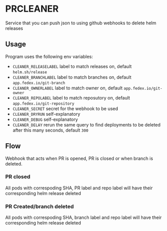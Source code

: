 # PRCLEANER

Service that you can push json to using github webhooks to delete helm releases

## Usage

Program uses the following env variables:
* `CLEANER_RELEASELABEL` label to match releases on, default `helm.sh/release`
* `CLEANER_BRANCHLABEL` label to match branches on, default `app.fedex.io/git-branch`
* `CLEANER_OWNERLABEL` label to match owner on, default `app.fedex.io/git-owner`
* `CLEANER_REPOLABEL` label to match reposutory on, default `app.fedex.io/git-repository`
* `CLEANER_SECRET` secret for the webhook to be used
* `CLEANER_DRYRUN` self-explanatory
* `CLEANER_DEBUG` self-explanatory
* `CLEANER_DELAY` rerun the same query to find deployments to be deleted after this many seconds, default `300`

## Flow

Webhook that acts when PR is opened, PR is closed or when branch is deleted.

### PR closed

All pods with correspoding SHA, PR label and repo label will have their corresponding helm release deleted

### PR Created/branch deleted

All pods with correspoding SHA, branch label and repo label will have their corresponding helm release deleted

